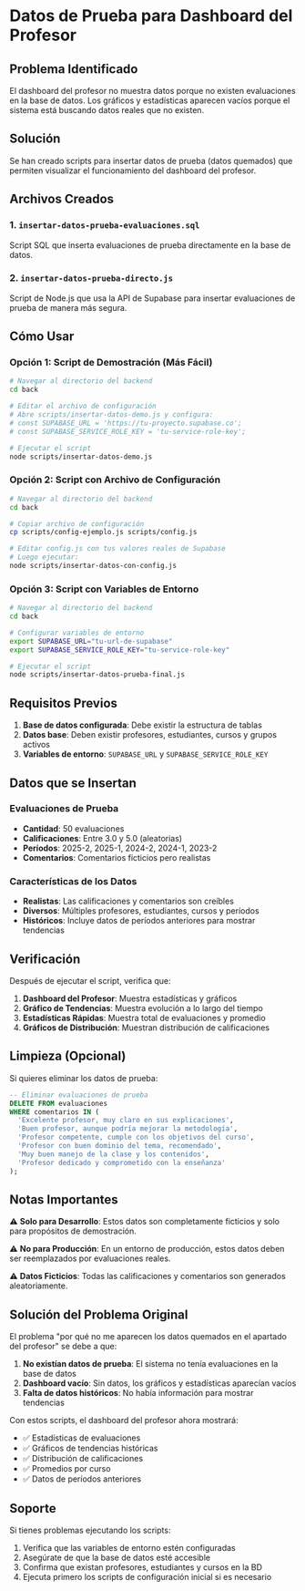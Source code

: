 # Datos de Prueba para Dashboard del Profesor

## Problema Identificado

El dashboard del profesor no muestra datos porque no existen evaluaciones en la base de datos. Los gráficos y estadísticas aparecen vacíos porque el sistema está buscando datos reales que no existen.

## Solución

Se han creado scripts para insertar datos de prueba (datos quemados) que permiten visualizar el funcionamiento del dashboard del profesor.

## Archivos Creados

### 1. `insertar-datos-prueba-evaluaciones.sql`
Script SQL que inserta evaluaciones de prueba directamente en la base de datos.

### 2. `insertar-datos-prueba-directo.js`
Script de Node.js que usa la API de Supabase para insertar evaluaciones de prueba de manera más segura.

## Cómo Usar

### Opción 1: Script de Demostración (Más Fácil)

```bash
# Navegar al directorio del backend
cd back

# Editar el archivo de configuración
# Abre scripts/insertar-datos-demo.js y configura:
# const SUPABASE_URL = 'https://tu-proyecto.supabase.co';
# const SUPABASE_SERVICE_ROLE_KEY = 'tu-service-role-key';

# Ejecutar el script
node scripts/insertar-datos-demo.js
```

### Opción 2: Script con Archivo de Configuración

```bash
# Navegar al directorio del backend
cd back

# Copiar archivo de configuración
cp scripts/config-ejemplo.js scripts/config.js

# Editar config.js con tus valores reales de Supabase
# Luego ejecutar:
node scripts/insertar-datos-con-config.js
```

### Opción 3: Script con Variables de Entorno

```bash
# Navegar al directorio del backend
cd back

# Configurar variables de entorno
export SUPABASE_URL="tu-url-de-supabase"
export SUPABASE_SERVICE_ROLE_KEY="tu-service-role-key"

# Ejecutar el script
node scripts/insertar-datos-prueba-final.js
```

## Requisitos Previos

1. **Base de datos configurada**: Debe existir la estructura de tablas
2. **Datos base**: Deben existir profesores, estudiantes, cursos y grupos activos
3. **Variables de entorno**: `SUPABASE_URL` y `SUPABASE_SERVICE_ROLE_KEY`

## Datos que se Insertan

### Evaluaciones de Prueba
- **Cantidad**: 50 evaluaciones
- **Calificaciones**: Entre 3.0 y 5.0 (aleatorias)
- **Períodos**: 2025-2, 2025-1, 2024-2, 2024-1, 2023-2
- **Comentarios**: Comentarios ficticios pero realistas

### Características de los Datos
- **Realistas**: Las calificaciones y comentarios son creíbles
- **Diversos**: Múltiples profesores, estudiantes, cursos y períodos
- **Históricos**: Incluye datos de períodos anteriores para mostrar tendencias

## Verificación

Después de ejecutar el script, verifica que:

1. **Dashboard del Profesor**: Muestra estadísticas y gráficos
2. **Gráfico de Tendencias**: Muestra evolución a lo largo del tiempo
3. **Estadísticas Rápidas**: Muestra total de evaluaciones y promedio
4. **Gráficos de Distribución**: Muestran distribución de calificaciones

## Limpieza (Opcional)

Si quieres eliminar los datos de prueba:

```sql
-- Eliminar evaluaciones de prueba
DELETE FROM evaluaciones 
WHERE comentarios IN (
  'Excelente profesor, muy claro en sus explicaciones',
  'Buen profesor, aunque podría mejorar la metodología',
  'Profesor competente, cumple con los objetivos del curso',
  'Profesor con buen dominio del tema, recomendado',
  'Muy buen manejo de la clase y los contenidos',
  'Profesor dedicado y comprometido con la enseñanza'
);
```

## Notas Importantes

⚠️ **Solo para Desarrollo**: Estos datos son completamente ficticios y solo para propósitos de demostración.

⚠️ **No para Producción**: En un entorno de producción, estos datos deben ser reemplazados por evaluaciones reales.

⚠️ **Datos Ficticios**: Todas las calificaciones y comentarios son generados aleatoriamente.

## Solución del Problema Original

El problema "por qué no me aparecen los datos quemados en el apartado del profesor" se debe a que:

1. **No existían datos de prueba**: El sistema no tenía evaluaciones en la base de datos
2. **Dashboard vacío**: Sin datos, los gráficos y estadísticas aparecían vacíos
3. **Falta de datos históricos**: No había información para mostrar tendencias

Con estos scripts, el dashboard del profesor ahora mostrará:
- ✅ Estadísticas de evaluaciones
- ✅ Gráficos de tendencias históricas
- ✅ Distribución de calificaciones
- ✅ Promedios por curso
- ✅ Datos de períodos anteriores

## Soporte

Si tienes problemas ejecutando los scripts:

1. Verifica que las variables de entorno estén configuradas
2. Asegúrate de que la base de datos esté accesible
3. Confirma que existan profesores, estudiantes y cursos en la BD
4. Ejecuta primero los scripts de configuración inicial si es necesario

